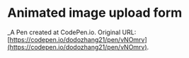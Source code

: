 # Animated image upload form
 _A Pen created at CodePen.io. Original URL: [https://codepen.io/dodozhang21/pen/vNOmrv](https://codepen.io/dodozhang21/pen/vNOmrv).

 